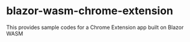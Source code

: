 # blazor-wasm-chrome-extension
This provides sample codes for a Chrome Extension app built on Blazor WASM
